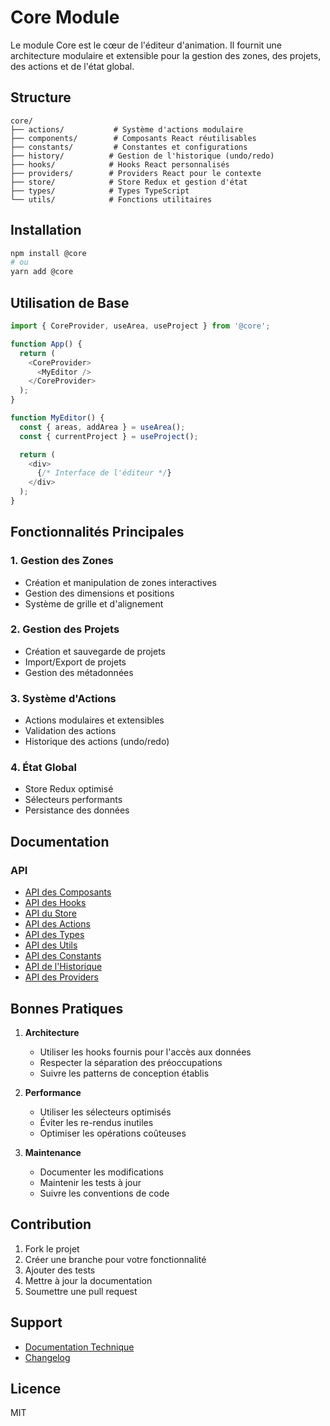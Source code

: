 # Core Module

Le module Core est le cœur de l'éditeur d'animation. Il fournit une architecture modulaire et extensible pour la gestion des zones, des projets, des actions et de l'état global.

## Structure

```
core/
├── actions/           # Système d'actions modulaire
├── components/        # Composants React réutilisables
├── constants/         # Constantes et configurations
├── history/          # Gestion de l'historique (undo/redo)
├── hooks/            # Hooks React personnalisés
├── providers/        # Providers React pour le contexte
├── store/            # Store Redux et gestion d'état
├── types/            # Types TypeScript
└── utils/            # Fonctions utilitaires
```

## Installation

```bash
npm install @core
# ou
yarn add @core
```

## Utilisation de Base

```typescript
import { CoreProvider, useArea, useProject } from '@core';

function App() {
  return (
    <CoreProvider>
      <MyEditor />
    </CoreProvider>
  );
}

function MyEditor() {
  const { areas, addArea } = useArea();
  const { currentProject } = useProject();

  return (
    <div>
      {/* Interface de l'éditeur */}
    </div>
  );
}
```

## Fonctionnalités Principales

### 1. Gestion des Zones
- Création et manipulation de zones interactives
- Gestion des dimensions et positions
- Système de grille et d'alignement

### 2. Gestion des Projets
- Création et sauvegarde de projets
- Import/Export de projets
- Gestion des métadonnées

### 3. Système d'Actions
- Actions modulaires et extensibles
- Validation des actions
- Historique des actions (undo/redo)

### 4. État Global
- Store Redux optimisé
- Sélecteurs performants
- Persistance des données

## Documentation

### API
- [API des Composants](components/README.md)
- [API des Hooks](hooks/README.md)
- [API du Store](store/README.md)
- [API des Actions](actions/README.md)
- [API des Types](types/README.md)
- [API des Utils](utils/README.md)
- [API des Constants](constants/README.md)
- [API de l'Historique](history/README.md)
- [API des Providers](providers/README.md)

## Bonnes Pratiques

1. **Architecture**
   - Utiliser les hooks fournis pour l'accès aux données
   - Respecter la séparation des préoccupations
   - Suivre les patterns de conception établis

2. **Performance**
   - Utiliser les sélecteurs optimisés
   - Éviter les re-rendus inutiles
   - Optimiser les opérations coûteuses

3. **Maintenance**
   - Documenter les modifications
   - Maintenir les tests à jour
   - Suivre les conventions de code

## Contribution

1. Fork le projet
2. Créer une branche pour votre fonctionnalité
3. Ajouter des tests
4. Mettre à jour la documentation
5. Soumettre une pull request

## Support

- [Documentation Technique](docs/)
- [Changelog](CHANGELOG.md)

## Licence

MIT 
